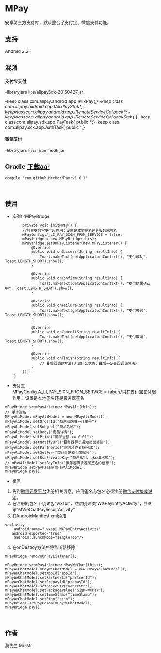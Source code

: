 # MPay
安卓第三方支付库，默认整合了支付宝、微信支付功能。
<br/>

## 支持
Android 2.2+
<br/>

## 混淆
#### 支付宝支付
-libraryjars libs/alipaySdk-20160427.jar

-keep class com.alipay.android.app.IAlixPay{*;}
-keep class com.alipay.android.app.IAlixPay$Stub{*;}
-keep class com.alipay.android.app.IRemoteServiceCallback{*;}
-keep class com.alipay.android.app.IRemoteServiceCallback$Stub{*;}
-keep class com.alipay.sdk.app.PayTask{ public *;}
-keep class com.alipay.sdk.app.AuthTask{ public *;}
<br/>

#### 微信支付
-libraryjars libs/libammsdk.jar
<br/>

## Gradle [下载aar](https://github.com/MrxMo/MPay/raw/master/release/mpaylib-v1.0.1-20170123.aar)
 ```
 compile 'com.github.MrxMo:MPay:v1.0.1'
 ```
 <br/>

## 使用
* 实例化MPayBridge

```		
        private void initMPay() {
        //只在支付宝支付起作用：设置是本地签名还是服务器签名
        MPayConfig.A_LI_PAY_SIGN_FROM_SERVICE = false;
        mPayBridge = new MPayBridge(this);
        mPayBridge.setOnPayListener(new MPayListener() {
            @Override
            public void onSuccess(String resultInfo) {
                Toast.makeText(getApplicationContext(), "支付成功", Toast.LENGTH_SHORT).show();
            }

            @Override
            public void onConfirm(String resultInfo) {
                Toast.makeText(getApplicationContext(), "支付结果确认中", Toast.LENGTH_SHORT).show();
            }

            @Override
            public void onFailure(String resultInfo) {
                Toast.makeText(getApplicationContext(), "支付失败", Toast.LENGTH_SHORT).show();
            }

            @Override
            public void onCancel(String resultInfo) {
                Toast.makeText(getApplicationContext(), "支付取消", Toast.LENGTH_SHORT).show();
            }

            @Override
            public void onFinish(String resultInfo) {
                // 最后回调的方法(无论什么状态，最后一定会回调该方法)
            }
        });
    }
```


* 支付宝 <br/>
MPayConfig.A_LI_PAY_SIGN_FROM_SERVICE = false;//只在支付宝支付起作用：设置是本地签名还是服务器签名

```
mPayBridge.setmPayAble(new MPayAli(this));
// 手动签名
MPayAliModel mPayAliModel = new MPayAliModel();
mPayAliModel.setOrderId("商户网站唯一订单号");
mPayAliModel.setSubject("商品名称");
mPayAliModel.setBody("商品详情");
mPayAliModel.setPrice("商品金额 >= 0.01");
mPayAliModel.setNotifyUrl("服务器异步通知页面路径");
mPayAliModel.setPartnerId("签约合作者身份ID");
mPayAliModel.setSeller("签约卖家支付宝账号");
mPayAliModel.setRsaPrivateKey("商户私钥，pkcs8格式");
// mPayAliModel.setPayInfo("服务器直接返回签名的信息");
mPayBridge.setPayParam(mPayAliModel);
mPayBridge.pay();                
```

* 微信<br/>
1) 先到[微信开发平台](https://open.weixin.qq.com "微信开发平台")注册相关信息，应用签名与包名必须注册[微信支付集成说明](https://pay.weixin.qq.com/wiki/doc/api/app/app.php?chapter=8_5 "微信支付集成说明")。<br/>
2) 在注册的包名下创建包“wxapi”，然后创建类“WXPayEntryActivity”，并继承“MWeChatPayResultActivity”<br/>
3) 在AndroidManifest.xml添加<br/>
```		
<activity
	android:name=".wxapi.WXPayEntryActivity"
   android:exported="true"
	android:launchMode="singleTop"/>
```

4) 在onDestroy方法中将监听器移除 <br/>
```
mPayBridge.removeOnPayListener();
```

```
mPayBridge.setmPayAble(new MPayWeChat(this));
MPayWeChatModel mPayWeChatModel = new MPayWeChatModel();
mPayWeChatModel.setAppId("appId");
mPayWeChatModel.setPartnerId("partnerId");
mPayWeChatModel.setPrepayId("prepayId");
mPayWeChatModel.setNonceStr("nonceStr");
mPayWeChatModel.setPackageValue("Sign=WXPay");
mPayWeChatModel.setTimeStamp("timeStamp");
mPayWeChatModel.setSign("sign");
mPayBridge.setPayParam(mPayWeChatModel);
mPayBridge.pay();                                
```
<br/>

## 作者
莫先生 Mr-Mo 



 